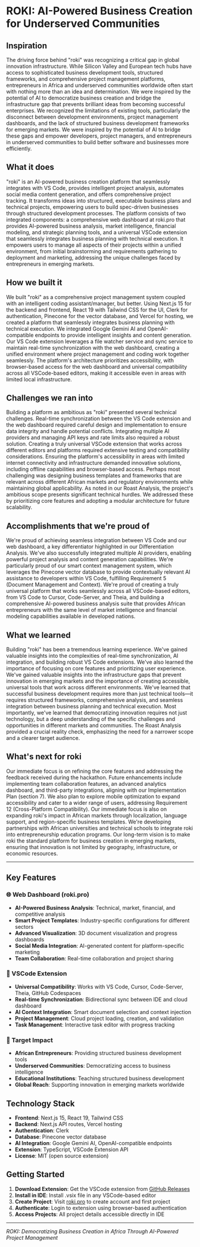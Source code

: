 # ROKI: AI-Powered Business Creation for Underserved Communities

## Inspiration

The driving force behind "roki" was recognizing a critical gap in global innovation infrastructure. While Silicon Valley and European tech hubs have access to sophisticated business development tools, structured frameworks, and comprehensive project management platforms, entrepreneurs in Africa and underserved communities worldwide often start with nothing more than an idea and determination. We were inspired by the potential of AI to democratize business creation and bridge the infrastructure gap that prevents brilliant ideas from becoming successful enterprises. We recognized the limitations of existing tools, particularly the disconnect between development environments, project management dashboards, and the lack of structured business development frameworks for emerging markets. We were inspired by the potential of AI to bridge these gaps and empower developers, project managers, and entrepreneurs in underserved communities to build better software and businesses more efficiently.

## What it does

"roki" is an AI-powered business creation platform that seamlessly integrates with VS Code, provides intelligent project analysis, automates social media content generation, and offers comprehensive project tracking. It transforms ideas into structured, executable business plans and technical projects, empowering users to build spec-driven businesses through structured development processes. The platform consists of two integrated components: a comprehensive web dashboard at roki.pro that provides AI-powered business analysis, market intelligence, financial modeling, and strategic planning tools, and a universal VSCode extension that seamlessly integrates business planning with technical execution. It empowers users to manage all aspects of their projects within a unified environment, from initial brainstorming and requirements gathering to deployment and marketing, addressing the unique challenges faced by entrepreneurs in emerging markets.

## How we built it

We built "roki" as a comprehensive project management system coupled with an intelligent coding assistant/manager, but better. Using Next.js 15 for the backend and frontend, React 19 with Tailwind CSS for the UI, Clerk for authentication, Pinecone for the vector database, and Vercel for hosting, we created a platform that seamlessly integrates business planning with technical execution. We integrated Google Gemini AI and OpenAI-compatible endpoints to provide intelligent insights and content generation. Our VS Code extension leverages a file watcher service and sync service to maintain real-time synchronization with the web dashboard, creating a unified environment where project management and coding work together seamlessly. The platform's architecture prioritizes accessibility, with browser-based access for the web dashboard and universal compatibility across all VSCode-based editors, making it accessible even in areas with limited local infrastructure.

## Challenges we ran into

Building a platform as ambitious as "roki" presented several technical challenges. Real-time synchronization between the VS Code extension and the web dashboard required careful design and implementation to ensure data integrity and handle potential conflicts. Integrating multiple AI providers and managing API keys and rate limits also required a robust solution. Creating a truly universal VSCode extension that works across different editors and platforms required extensive testing and compatibility considerations. Ensuring the platform's accessibility in areas with limited internet connectivity and infrastructure demanded innovative solutions, including offline capabilities and browser-based access. Perhaps most challenging was designing business templates and frameworks that are relevant across different African markets and regulatory environments while maintaining global applicability. As noted in our Roast Analysis, the project's ambitious scope presents significant technical hurdles. We addressed these by prioritizing core features and adopting a modular architecture for future scalability.

## Accomplishments that we're proud of

We're proud of achieving seamless integration between VS Code and our web dashboard, a key differentiator highlighted in our Differentiation Analysis. We've also successfully integrated multiple AI providers, enabling powerful project analysis and content generation capabilities. We're particularly proud of our smart context management system, which leverages the Pinecone vector database to provide contextually relevant AI assistance to developers within VS Code, fulfilling Requirement 5 (Document Management and Context). We're proud of creating a truly universal platform that works seamlessly across all VSCode-based editors, from VS Code to Cursor, Code-Server, and Theia, and building a comprehensive AI-powered business analysis suite that provides African entrepreneurs with the same level of market intelligence and financial modeling capabilities available in developed nations.

## What we learned

Building "roki" has been a tremendous learning experience. We've gained valuable insights into the complexities of real-time synchronization, AI integration, and building robust VS Code extensions. We've also learned the importance of focusing on core features and prioritizing user experience. We've gained valuable insights into the infrastructure gaps that prevent innovation in emerging markets and the importance of creating accessible, universal tools that work across different environments. We've learned that successful business development requires more than just technical tools—it requires structured frameworks, comprehensive analysis, and seamless integration between business planning and technical execution. Most importantly, we've learned that democratizing innovation requires not just technology, but a deep understanding of the specific challenges and opportunities in different markets and communities. The Roast Analysis provided a crucial reality check, emphasizing the need for a narrower scope and a clearer target audience.

## What's next for roki

Our immediate focus is on refining the core features and addressing the feedback received during the hackathon. Future enhancements include implementing team collaboration features, an advanced analytics dashboard, and third-party integrations, aligning with our Implementation Plan (section 7). We also plan to explore mobile optimization to expand accessibility and cater to a wider range of users, addressing Requirement 12 (Cross-Platform Compatibility). Our immediate focus is also on expanding roki's impact in African markets through localization, language support, and region-specific business templates. We're developing partnerships with African universities and technical schools to integrate roki into entrepreneurship education programs. Our long-term vision is to make roki the standard platform for business creation in emerging markets, ensuring that innovation is not limited by geography, infrastructure, or economic resources.

---

## Key Features

### 🌐 Web Dashboard (roki.pro)
- **AI-Powered Business Analysis**: Technical, market, financial, and competitive analysis
- **Smart Project Templates**: Industry-specific configurations for different sectors
- **Advanced Visualization**: 3D document visualization and progress dashboards
- **Social Media Integration**: AI-generated content for platform-specific marketing
- **Team Collaboration**: Real-time collaboration and project sharing

### 🔌 VSCode Extension
- **Universal Compatibility**: Works with VS Code, Cursor, Code-Server, Theia, GitHub Codespaces
- **Real-time Synchronization**: Bidirectional sync between IDE and cloud dashboard
- **AI Context Integration**: Smart document selection and context injection
- **Project Management**: Cloud project loading, creation, and validation
- **Task Management**: Interactive task editor with progress tracking

### 🎯 Target Impact
- **African Entrepreneurs**: Providing structured business development tools
- **Underserved Communities**: Democratizing access to business intelligence
- **Educational Institutions**: Teaching structured business development
- **Global Reach**: Supporting innovation in emerging markets worldwide

## Technology Stack

- **Frontend**: Next.js 15, React 19, Tailwind CSS
- **Backend**: Next.js API routes, Vercel hosting
- **Authentication**: Clerk
- **Database**: Pinecone vector database
- **AI Integration**: Google Gemini AI, OpenAI-compatible endpoints
- **Extension**: TypeScript, VSCode Extension API
- **License**: MIT (open source extension)

## Getting Started

1. **Download Extension**: Get the VSCode extension from [GitHub Releases](https://github.com/the13nth/roki-vscode/releases)
2. **Install in IDE**: Install .vsix file in any VSCode-based editor
3. **Create Project**: Visit [roki.pro](https://roki.pro) to create account and first project
4. **Authenticate**: Login to extension using browser-based authentication
5. **Access Projects**: All project details accessible directly in IDE

---

*ROKI: Democratizing Business Creation in Africa Through AI-Powered Project Management*
